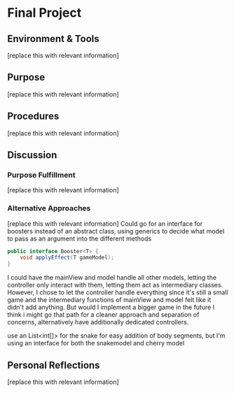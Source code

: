 # Final Project

## Environment & Tools
[replace this with relevant information]

## Purpose
[replace this with relevant information]

## Procedures
[replace this with relevant information]

## Discussion
### Purpose Fulfillment
[replace this with relevant information]

### Alternative Approaches
[replace this with relevant information]
Could go for an interface for boosters instead of an abstract class, using generics to decide what model to pass as an argument into the different methods

````java
public interface Booster<T> {
    void applyEffect(T gameModel);
}
````

I could have the mainView and model handle all other models, letting the controller only interact with them, letting them act as intermediary classes. However, I chose to let the controller handle everything since it's still a small game and the intermediary functions of mainView and model felt like it didn't add anything. But would I implement a bigger game in the future I think i might go that path for a cleaner approach and separation of concerns, alternatively have additionally dedicated controllers.

use an List<int[]> for the snake for easy addition of body segments, but I'm using an interface for both the snakemodel and cherry model

## Personal Reflections
[replace this with relevant information]